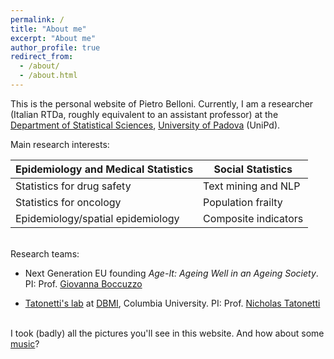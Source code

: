 ```yaml
---
permalink: /
title: "About me"
excerpt: "About me"
author_profile: true
redirect_from: 
  - /about/
  - /about.html
---
```


This is the personal website of Pietro Belloni. Currently, I am a researcher (Italian RTDa, roughly equivalent to an assistant professor) at the [Department of Statistical Sciences](https://www.stat.unipd.it/en/), [University of Padova](https://www.unipd.it/en/) (UniPd).

Main research interests:

| Epidemiology and Medical Statistics | Social Statistics    |
|-------------------------------------|----------------------|
| Statistics for drug safety          | Text mining and NLP  |
| Statistics for oncology             | Population frailty   |
| Epidemiology/spatial epidemiology   | Composite indicators |

\
Research teams:

-   Next Generation EU founding *Age-It: Ageing Well in an Ageing Society*. PI: Prof. [Giovanna Boccuzzo](https://homes.stat.unipd.it/giovannaboccuzzo/en/home-2/)

-   [Tatonetti's lab](https://tatonettilab.org/people/) at [DBMI](https://www.dbmi.columbia.edu/), Columbia University. PI: Prof. [Nicholas Tatonetti](http://tatonetti.com/)

\
I took (badly) all the pictures you'll see in this website. And how about some [music](https://pietrobelloni.github.io/music/)?
